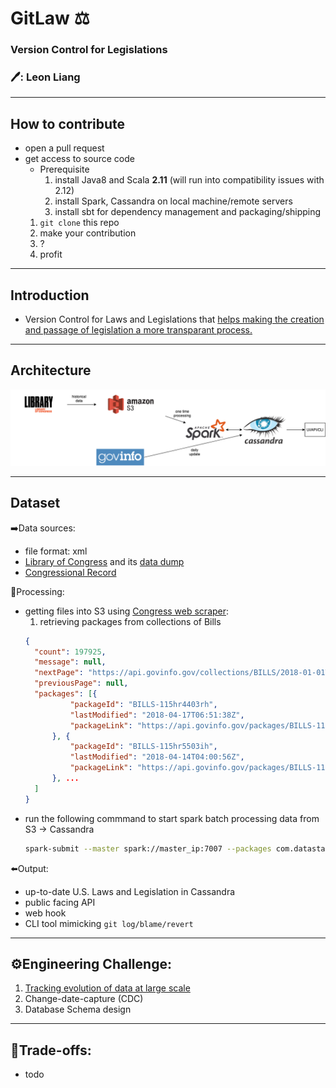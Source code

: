 # GitLaw ⚖️
### Version Control for Legislations
### :pen:: Leon Liang
----

## How to contribute
 - open a pull request
 - get access to source code
 	- Prerequisite
 		1. install Java8 and Scala **2.11** (will run into compatibility issues with 2.12)
 		2. install Spark, Cassandra on local machine/remote servers
		3. install sbt for dependency management and packaging/shipping
	 1. `git clone` this repo
 	 2. make your contribution
	 3. ?
	 4. profit
	 
----
 
## Introduction
 - Version Control for Laws and Legislations that [helps making the creation and passage of legislation a more transparant process.](https://blog.abevoelker.com/gitlaw-github-for-laws-and-legal-documents-a-tourniquet-for-american-liberty/)
 
------
## Architecture

 ![Data pipeline](https://github.com/leonliangsc/GitLaw/blob/master/images/Data%20Pipeline%20(1).png)

----
## Dataset

➡️Data sources: 
 - file format: xml
 - [Library of Congress](https://www.congress.gov/advanced-search/legislation) and its [data dump](https://github.com/usgpo/bulk-data)
 - [Congressional Record](https://www.congress.gov/congressional-record)

🔄Processing: 
 - getting files into S3 using [Congress web scraper](https://github.com/unitedstates/congress):
  	1. retrieving packages from collections of Bills
	  ```json
	  {
		"count": 197925,
		"message": null,
		"nextPage": "https://api.govinfo.gov/collections/BILLS/2018-01-01T00:00:00Z/?offset=100&pageSize=100",
		"previousPage": null,
		"packages": [{
				"packageId": "BILLS-115hr4403rh",
				"lastModified": "2018-04-17T06:51:38Z",
				"packageLink": "https://api.govinfo.gov/packages/BILLS-115hr4403rh/summary"
			}, {
				"packageId": "BILLS-115hr5503ih",
				"lastModified": "2018-04-14T04:00:56Z",
				"packageLink": "https://api.govinfo.gov/packages/BILLS-115hr5503ih/summary"
			}, ...
		]
	}
	  ```
 - run the following commmand to start spark batch processing data from S3 -> Cassandra
	```bash
	spark-submit --master spark://master_ip:7007 --packages com.datastax.spark:spark-cassandra-connector_2.11:2.5.0,com.amazonaws:aws-java-sdk:1.7.4,org.apache.hadoop:hadoop-aws:2.7.7 --conf spark.hadoop.fs.s3a.endpoint=s3.us-east-2.amazonaws.com --conf spark.executor.extraJavaOptions=-Dcom.amazonaws.services.s3.enableV4=true --conf spark.driver.extraJavaOptions=-Dcom.amazonaws.services.s3.enableV4=true --conf spark.cassandra.connection.host=<cassandra_server_ip> --conf spark.sql.extensions=com.datastax.spark.connector.CassandraSparkExtensions ~/GitLaw/data-processing/processor/target/scala-2.11/processor_2.11-0.1.jar
	```
 

⬅️Output: 
 - up-to-date U.S. Laws and Legislation in Cassandra
 - public facing API
 - web hook
 - CLI tool mimicking `git log/blame/revert` 

----

## :gear:Engineering Challenge: 
1. [Tracking evolution of data at large scale](https://sites.google.com/insightdatascience.com/de-la-fellow-hub-2020b/pre-session/project-prep/project-seeds#h.p_bFdKFDhnY8FI)
2. Change-date-capture (CDC)
3. Database Schema design
----
## :robot:Trade-offs:
 - todo

